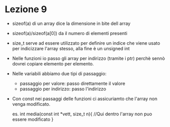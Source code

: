 # Lezione 9
+ sizeof(a) di un array dice la dimensione in bite dell array

+ sizeof(a)/sizeof(a[0]) da il numero di elementi presenti

+ size_t serve ad essere utilizzato per definire un indice che viene usato per indicizzare l'array stesso, alla fine è un unsigned int

+ Nelle funzioni io passo gli array per indirizzo (tramite i ptr) perchè sennò dovrei copiare elemento per elemento.

+ Nelle variabili abbiamo due tipi di passaggio:
    + passaggio per valore: passo direttamente il valore
    + passaggio per indirizzo: passo l'indirizzo 
    
+ Con const nei passaggi delle funzioni ci assicuriamto che l'array non venga modificato.
    
    es.
    int media(const int *vett, size_t n){
        //Qui dentro l'array non puo essere modificato
    }
    